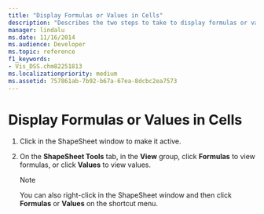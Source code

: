 ```yaml
---
title: "Display Formulas or Values in Cells"
description: "Describes the two steps to take to display formulas or values in cells using the ShapeSheet Tools tab in the ShapeSheet window."
manager: lindalu
ms.date: 11/16/2014
ms.audience: Developer
ms.topic: reference
f1_keywords:
- Vis_DSS.chm82251813
ms.localizationpriority: medium
ms.assetid: 757861ab-7b92-b67a-67ea-8dcbc2ea7573
---
```


# Display Formulas or Values in Cells

1. Click in the ShapeSheet window to make it active.
    
2. On the **ShapeSheet Tools** tab, in the **View** group, click **Formulas** to view formulas, or click **Values** to view values. 
    
    > [!NOTE]
    > You can also right-click in the ShapeSheet window and then click **Formulas** or **Values** on the shortcut menu. 
  

